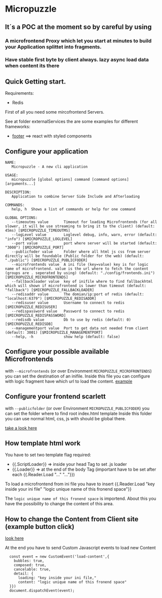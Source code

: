 # Micropuzzle

## It´s a POC at the moment so by careful by using

### A microfrontend Proxy which let you start at minutes to build your Application splittet into fragments.
### Have stable first byte by client always. lazy async load data when content its there

## Quick Getting start. 

Requirements: 
  - Redis

First of all you need some mircofrontend Servers. 

See at folder externalServices the are some examples for different frameworks: 

- [footer](/externalServices/footer) ==> react with styled components


## Configure your application

```
NAME:
   Micropuzzle - A new cli application

USAGE:
   micropuzzle [global options] command [command options] [arguments...]

DESCRIPTION:
   Application to combine Server Side Include and Afterloading

COMMANDS:
   help, h  Shows a list of commands or help for one command

GLOBAL OPTIONS:
   --timeoutms value       Timeout for loading Microfrontends (for all slower, it will be use streaming to bring it to the client) (default: 45ms) [$MICROPUZZLE_TIMEOUTMS]
   --logLevel value        Loglevel debug, info, warn, error (default: "info") [$MICROPUZZLE_LOGLEVEL]
   --port value            port where server will be started (default: "3000") [$MICROPUZZLE_PORT]
   --publicfoder value     Folder where all html js css from server directly will be foundable (Public folder for the web) (default: "./public") [$MICROPUZZLE_PUBLICFODER]
   --microfrontends value  A ini file (key=value) key is for logic name of microfrontend. value is the url where to fetch the content (groups are . seperated by using) (default: "./config/frontends.ini") [$MICROPUZZLE_MICROFRONTENDS]
   --fallbackloader value  key of inifile where to find fallbackhtml which will shown if microfrontend is lower than timeout (default: "fallback") [$MICROPUZZLE_FALLBACKLOADER]
   --redisaddr value       The domian/ip:port of redis (default: "localhost:6379") [$MICROPUZZLE_REDISADDR]
   --redisuser value       Username to connect to redis [$MICROPUZZLE_REDISUSER]
   --redispassword value   Password to connect to redis [$MICROPUZZLE_REDISPASSWORD]
   --redisdb value         Db to use by redis (default: 0) [$MICROPUZZLE_REDISDB]
   --managementport value  Port to get data not needed from client (default: 3001) [$MICROPUZZLE_MANAGEMENTPORT]
   --help, -h              show help (default: false)

```


## Configure your possible available Microfrontends
with `--microfrontends` (or over Environment `MICROPUZZLE_MICROFRONTENDS`) you can set the destination of an inifile. 
Inside this file you can configure with logic fragment have which url to load the content. [example](/config/frontends.ini)

## Configure your frontend scarlett
with `--publicfolder` (or over Environment `MICROPUZZLE_PUBLICFODER`) you can set the folder where to find root index.html template
Inside this folder you can use normal html, css, js with should be global there. 

[take a look here](/public/index.html)

## How template html work
You have to set two template flag required: 
- {{.ScriptLoader}} => inside your head Tag to set .js loader
- {{.Loader}} => at the end of the body Tag (important have to be set after each  {{.Reader.Load "..." "..."}})

To load a microfrontend from ini file you have to insert  {{.Reader.Load "key inside your ini file" "logic unique name of this fronend space"}}

The `logic unique name of this fronend space` is importend. About this you have the possibility to change the content of this area. 


## How to change the Content from Client site (example button click)
[look here](/externalServices/footer_old/index.html)

At the end you have to send Custom Javascript events to load new Content
```
  const event = new CustomEvent('load-content',{
    bubbles: true,
    composed: true,
    cancelable: true,
    detail: {
      loading: "key inside your ini file,"
      content: "logic unique name of this fronend space"
  }})
  document.dispatchEvent(event);
```



